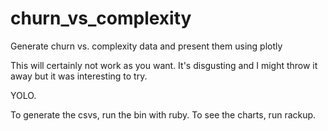 # churn_vs_complexity
Generate churn vs. complexity data and present them using plotly

This will certainly not work as you want.  It's disgusting and I might throw it away but it was interesting to try.

YOLO.

To generate the csvs, run the bin with ruby.
To see the charts, run rackup.
